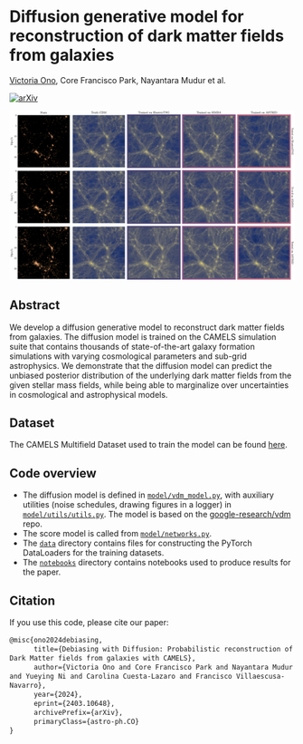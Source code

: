 # Diffusion generative model for reconstruction of dark matter fields from galaxies

[Victoria Ono](mailto:victoriaono@college.harvard.edu), Core Francisco Park, Nayantara Mudur et al.

[![arXiv](https://img.shields.io/badge/arXiv-2311.17141%20-green.svg)](https://arxiv.org/abs/2403.10648)

![Figure](notebooks/imshows.png)

## Abstract

We develop a diffusion generative model to reconstruct dark matter fields from galaxies. The diffusion model is trained on the CAMELS simulation suite that contains thousands of state-of-the-art galaxy formation simulations with varying cosmological parameters and sub-grid astrophysics. We demonstrate that the diffusion model can predict the unbiased posterior distribution of the underlying dark matter fields from the given stellar mass fields, while being able to marginalize over uncertainties in cosmological and astrophysical models. 

## Dataset

The CAMELS Multifield Dataset used to train the model can be found [here](https://camels-multifield-dataset.readthedocs.io/en/latest/access.html). 

## Code overview

- The diffusion model is defined in [`model/vdm_model.py`](model/vdm_model.py), with auxiliary utilities (noise schedules, drawing figures in a logger) in [`model/utils/utils.py`](model/utils/utils.py). The model is based on the [google-research/vdm](https://github.com/google-research/vdm) repo.
- The score model is called from [`model/networks.py`](models/networks.py).
- The [`data`](data/) directory contains files for constructing the PyTorch DataLoaders for the training datasets.
- The [`notebooks`](notebooks/) directory contains notebooks used to produce results for the paper.

## Citation

If you use this code, please cite our paper:
```
@misc{ono2024debiasing,
      title={Debiasing with Diffusion: Probabilistic reconstruction of Dark Matter fields from galaxies with CAMELS}, 
      author={Victoria Ono and Core Francisco Park and Nayantara Mudur and Yueying Ni and Carolina Cuesta-Lazaro and Francisco Villaescusa-Navarro},
      year={2024},
      eprint={2403.10648},
      archivePrefix={arXiv},
      primaryClass={astro-ph.CO}
}
```
